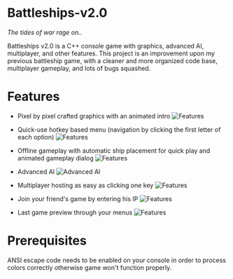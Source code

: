# Battleships-v2.0
*The tides of war rage on..*

Battleships v2.0 is a C++ console game with graphics, advanced AI, multiplayer, and other features.
This project is an improvement upon my previous battleship game, with a cleaner and more organized code base, multiplayer gameplay, and lots of bugs squashed.

# Features
- Pixel by pixel crafted graphics with an animated intro
![Features](screenshots/intro.PNG)

- Quick-use hotkey based menu (navigation by clicking the first letter of each option)
![Features](screenshots/menu.PNG)

- Offline gameplay with automatic ship placement for quick play and animated gameplay dialog
![Features](screenshots/gameplay1.PNG)

- Advanced AI
![Advanced AI](screenshots/gameplay2.PNG)

- Multiplayer hosting as easy as clicking one key
![Features](screenshots/mhost.PNG)

- Join your friend's game by entering his IP
![Features](screenshots/mjoin.PNG)

- Last game preview through your menus
![Features](screenshots/EndGame2.PNG)

# Prerequisites
ANSI escape code needs to be enabled on your console in order to process colors correctly otherwise game won't function properly.
